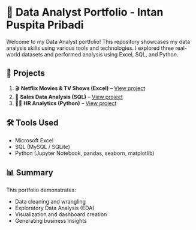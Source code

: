 # 🧠 Data Analyst Portfolio - Intan Puspita Pribadi

Welcome to my Data Analyst portfolio! This repository showcases my data analysis skills using various tools and technologies. I explored three real-world datasets and performed analysis using Excel, SQL, and Python.

## 📁 Projects

1. 🎬 **Netflix Movies & TV Shows (Excel)** – [View project](./excel-analysis/)
2. 🛒 **Sales Data Analysis (SQL)** – [View project](./sql-analysis/)
3. 🧑‍💼 **HR Analytics (Python)** – [View project](./python-analysis/Employee%20Attrition.ipynb)


## 🛠️ Tools Used

- Microsoft Excel
- SQL (MySQL / SQLite)
- Python (Jupyter Notebook, pandas, seaborn, matplotlib)

## 📊 Summary

This portfolio demonstrates:
- Data cleaning and wrangling
- Exploratory Data Analysis (EDA)
- Visualization and dashboard creation
- Generating business insights
